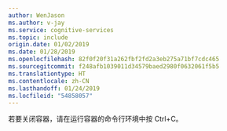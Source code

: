 ```yaml
---
author: WenJason
ms.author: v-jay
ms.service: cognitive-services
ms.topic: include
origin.date: 01/02/2019
ms.date: 01/28/2019
ms.openlocfilehash: 82f0f20f31a262fbf2fd2a3eb275a71bf7cdc465
ms.sourcegitcommit: f248afb1039011d34579baed2980f0632061f5b5
ms.translationtype: HT
ms.contentlocale: zh-CN
ms.lasthandoff: 01/24/2019
ms.locfileid: "54858057"
---
```

若要关闭容器，请在运行容器的命令行环境中按 Ctrl+C。
